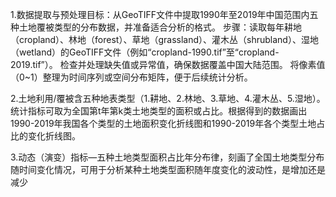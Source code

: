 1.数据提取与预处理目标：从GeoTIFF文件中提取1990年至2019年中国范围内五种土地覆被类型的分布数据，并准备适合分析的格式。
步骤：读取每年耕地（cropland）、林地（forest）、草地（grassland）、灌木丛（shrubland）、湿地（wetland）的GeoTIFF文件（例如“cropland-1990.tif”至“cropland-2019.tif”）。
检查并处理缺失值或异常值，确保数据覆盖中国大陆范围。
将像素值（0~1）整理为时间序列或空间分布矩阵，便于后续统计分析。

2.土地利用/覆被含五种地表类型（1.耕地、2.林地、3.草地、4.灌木丛、5.湿地）。统计指标可取为全国第t年第k类土地类型的面积或占比。根据得到的数据画出1990-2019年我国各个类型的土地面积变化折线图和1990-2019年各个类型土地占比的变化折线图。

3.动态（演变）指标—五种土地类型面积占比年分布律，刻画了全国土地类型分布随时间变化情况，可用于分析某种土地类型面积随年度变化的波动性，是增加还是减少


